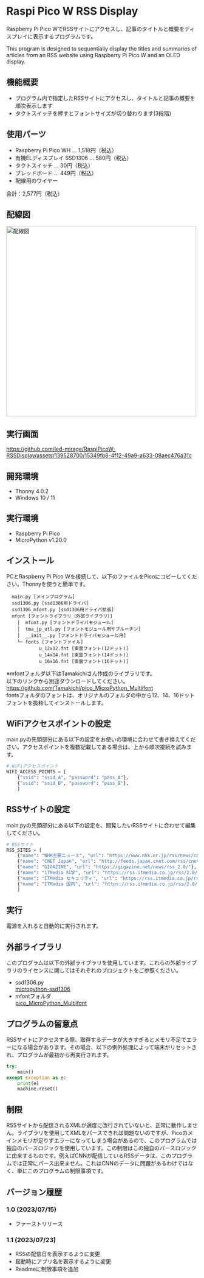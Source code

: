 # Raspi Pico W RSS Display

Raspberry Pi Pico WでRSSサイトにアクセスし、記事のタイトルと概要をディスプレイに表示するプログラムです。

This program is designed to sequentially display the titles and summaries of articles from an RSS website using Raspberry Pi Pico W and an OLED display.

## 機能概要

- プログラム内で指定したRSSサイトにアクセスし、タイトルと記事の概要を順次表示します
- タクトスイッチを押すとフォントサイズが切り替わります(3段階)

## 使用パーツ

- Raspberry Pi Pico WH … 1,518円（税込）
- 有機ELディスプレイ SSD1306 … 580円（税込）
- タクトスイッチ … 30円（税込）
- ブレッドボード … 449円（税込）
- 配線用のワイヤー

合計：2,577円（税込）

## 配線図

<img src="https://github.com/led-mirage/RaspiPicoW-RSSDisplay/assets/139528700/b0e6df4f-4e0d-4a36-9acb-897446c70daf" alt="配線図" width="500">

## 実行画面

https://github.com/led-mirage/RaspiPicoW-RSSDisplay/assets/139528700/15349fb8-4f12-49a9-a633-08aec476a31c

## 開発環境

- Thonny 4.0.2
- Windows 10 / 11

## 実行環境

- Raspberry Pi Pico
- MicroPython v1.20.0

## インストール

PCとRaspberry Pi Pico Wを接続して、以下のファイルをPicoにコピーしてください。Thonnyを使うと簡単です。

```
  main.py [メインプログラム]
  ssd1306.py [ssd1306用ドライバ]
  ssd1306_mfont.py [ssd1306用ドライバ拡張]
  mfont [フォントライブラリ（外部ライブラリ）]
    │  mfont.py [フォントドライバモジュール]
    │  tma_jp_utl.py [フォントモジュール用サブルーチン]
    │  __init__.py [フォントドライバモジュール用]
    └─ fonts [フォントファイル]
            u_12x12.fnt [東雲フォント(12ドット)]
            u_14x14.fnt [東雲フォント(14ドット)]
            u_16x16.fnt [東雲フォント(16ドット)]
```

※mfontフォルダ以下はTamakichiさん作成のライブラリです。  
以下のリンクから別途ダウンロードしてください。  
https://github.com/Tamakichi/pico_MicroPython_Multiifont  
fontsフォルダのフォントは、オリジナルのフォルダの中から12、14、16ドットフォントを抜粋してインストールします。

## WiFiアクセスポイントの設定

main.pyの先頭部分にある以下の設定をお使いの環境に合わせて書き換えてください。アクセスポイントを複数記載してある場合は、上から順次接続を試みます。

```py
# WiFiアクセスポイント
WIFI_ACCESS_POINTS = [
    {"ssid": "ssid_A", "password": "pass_A"},
    {"ssid": "ssid_B", "password": "pass_B"},
    ]
```

## RSSサイトの設定

main.pyの先頭部分にある以下の設定を、閲覧したいRSSサイトに合わせて編集してください。

```py
# RSSサイト
RSS_SITES = [
    {"name": "NHK主要ニュース", "url": "https://www.nhk.or.jp/rss/news/cat0.xml"},
    {"name": "CNET Japan", "url": "http://feeds.japan.cnet.com/rss/cnet/all.rdf"},
    {"name": "GIGAZINE", "url": "https://gigazine.net/news/rss_2.0/"},
    {"name": "ITMedia 科学", "url": "https://rss.itmedia.co.jp/rss/2.0/news_technology.xml"},
    {"name": "ITMedia セキュリティ", "url": "https://rss.itmedia.co.jp/rss/2.0/news_security.xml"},
    {"name": "ITMedia 国内", "url": "https://rss.itmedia.co.jp/rss/2.0/news_domestic.xml"},
    ]
```

## 実行

電源を入れると自動的に実行されます。

## 外部ライブラリ

このプログラムは以下の外部ライブラリを使用しています。これらの外部ライブラリのライセンスに関してはそれぞれのプロジェクトをご参照ください。

- ssd1306.py  
  [micropython-ssd1306](https://github.com/stlehmann/micropython-ssd1306)
- mfontフォルダ  
  [pico_MicroPython_Multiifont](https://github.com/Tamakichi/pico_MicroPython_Multiifont)

## プログラムの留意点

RSSサイトにアクセスする際、取得するデータが大きすぎるとメモリ不足でエラーになる場合があります。その場合、以下の例外処理によって端末がリセットされ、プログラムが最初から再実行されます。

```py
try:
    main()
except Exception as e:
    print(e)
    machine.reset()
```

## 制限

RSSサイトから配信されるXMLが適度に改行されていないと、正常に動作しません。ライブラリを使用してXMLをパースできれば問題ないのですが、Picoのメインメモリが足りずエラーになってしまう場合があるので、このプログラムでは独自のパースロジックを使用しています。この制限はこの独自のパースロジックに由来するものです。例えばCNNが配信しているRSSデータは、このプログラムでは正常にパース出来ません。これはCNNのデータに問題があるわけではなく、単にこのプログラムの制限事項です。

## バージョン履歴

### 1.0 (2023/07/15)
- ファーストリリース

### 1.1 (2023/07/23)
- RSSの配信日を表示するように変更
- 起動時にアプリ名を表示するように変更
- Readmeに制限事項を追加
